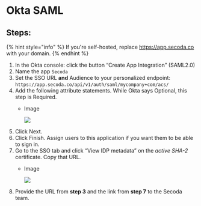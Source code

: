 # Okta SAML

## Steps:

{% hint style="info" %}
If you're self-hosted, replace https://app.secoda.co with your domain.
{% endhint %}

1. In the Okta console: click the button “Create App Integration” (SAML2.0)
2. Name the app `Secoda`
3. Set the SSO URL **and** Audience to your personalized endpoint: `https://app.secoda.co/api/v1/auth/saml/mycompany+com/acs/`
4. Add the following attribute statements. While Okta says Optional, this step is Required.
   *   Image

       ![](https://imagedelivery.net/28-eDrK8lEif6\_ED0iMQeg/f1c1ee1d-d138-4962-0c4c-b669b0e33100/public)
5. Click Next.
6. Click Finish. Assign users to this application if you want them to be able to sign in.
7. Go to the SSO tab and click “View IDP metadata” on the _active SHA-2_ certificate. Copy that URL.
   *   Image

       ![](https://imagedelivery.net/28-eDrK8lEif6\_ED0iMQeg/7435f5a6-d04f-4996-11d4-07927251b200/public)
8. Provide the URL from **step 3** and the link from **step 7** to the Secoda team.
